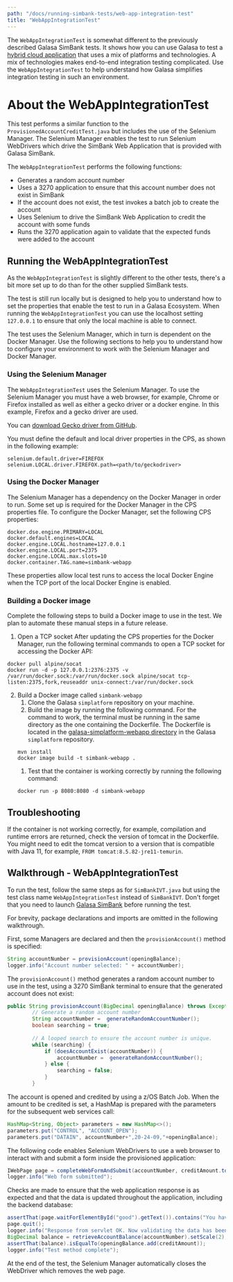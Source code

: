 ```yaml
---
path: "/docs/running-simbank-tests/web-app-integration-test"
title: "WebAppIntegrationTest"
---
```


The `WebAppIntegrationTest` is somewhat different to the previously described Galasa SimBank tests. It shows how you can use Galasa to test a [hybrid cloud application](../../about_Galasa.md) that uses a mix of platforms and technologies. A mix of technologies makes end-to-end integration testing complicated. Use the `WebAppIntegrationTest` to help understand how Galasa simplifies integration testing in such an environment.

# About the WebAppIntegrationTest

This test performs a similar function to the `ProvisionedAccountCreditTest.java` but includes the use of the Selenium Manager. The Selenium Manager enables the test to run Selenium WebDrivers which drive the SimBank Web Application that is provided with Galasa SimBank. 

The `WebAppIntegrationTest` performs the following functions:

- Generates a random account number 
- Uses a 3270 application to ensure that this account number does not exist in SimBank
- If the account does not exist, the test invokes a batch job to create the account
- Uses Selenium to drive the SimBank Web Application to credit the account with some funds
- Runs the 3270 application again to validate that the expected funds were added to the account


## Running the WebAppIntegrationTest

As the `WebAppIntegrationTest` is slightly different to the other tests, there's a bit more set up to do than for the other supplied SimBank tests. 

The test is still run locally but is designed to help you to understand how to set the properties that enable the test to run in a Galasa Ecosystem. When running the `WebAppIntegrationTest` you can use the localhost setting `127.0.0.1` to ensure that only the local machine is able to connect. 

The test uses the Selenium Manager, which in turn is dependent on the Docker Manager. Use the following sections to help you to understand how to configure your environment to work with the Selenium Manager and Docker Manager. 

### Using the Selenium Manager

The `WebAppIntegrationTest` uses the Selenium Manager. To use the Selenium Manager you must have a web browser, for example, Chrome or Firefox installed as well as either a gecko driver or a docker engine. In this example, Firefox and a gecko driver are used. 

You can <a href="https://github.com/mozilla/geckodriver/releases" target="_blank"> download Gecko driver from GitHub</a>. 

You must define the default and local driver properties in the CPS, as shown in the following example:

```
selenium.default.driver=FIREFOX
selenium.LOCAL.driver.FIREFOX.path=<path/to/geckodriver>
```

### Using the Docker Manager 

The Selenium Manager has a dependency on the Docker Manager in order to run. Some set up is required for the Docker Manager in the CPS properties file. To configure the Docker Manager, set the following CPS properties:  

```
docker.dse.engine.PRIMARY=LOCAL
docker.default.engines=LOCAL
docker.engine.LOCAL.hostname=127.0.0.1
docker.engine.LOCAL.port=2375
docker.engine.LOCAL.max.slots=10
docker.container.TAG.name=simbank-webapp
```

These properties allow local test runs to access the local Docker Engine when the TCP port of the local Docker Engine is enabled.


### Building a Docker image

Complete the following steps to build a Docker image to use in the test. We plan to automate these manual steps in a future release. 

1. Open a TCP socket
After updating the CPS properties for the Docker Manager, run the following terminal commands to open a TCP socket for accessing the Docker API:
```
docker pull alpine/socat
docker run -d -p 127.0.0.1:2376:2375 -v /var/run/docker.sock:/var/run/docker.sock alpine/socat tcp-listen:2375,fork,reuseaddr unix-connect:/var/run/docker.sock
```
2. Build a Docker image called `simbank-webapp`
	1. Clone the Galasa `simplatform` repository on your machine. 
	1. Build the image by running the following command. For the command to work, the terminal must be running in the same directory as the one containing the Dockerfile. The Dockerfile is located in the [galasa-simplatform-webapp directory](https://github.com/galasa-dev/simplatform/tree/main/galasa-simplatform-application/galasa-simplatform-webapp) in the Galasa `simplatform` repository.
	```
	mvn install
	docker image build -t simbank-webapp .
	```
	1. Test that the container is working correctly by running the following command:
	```
	docker run -p 8080:8080 -d simbank-webapp
	```

## Troubleshooting

If the container is not working correctly, for example, compilation and runtime errors are returned, check the version of tomcat in the Dockerfile. You might need to edit the tomcat version to a version that is compatible with Java 11, for example, ```FROM tomcat:8.5.82-jre11-temurin```.



## Walkthrough - WebAppIntegrationTest

To run the test, follow the same steps as for `SimBankIVT.java` but using the test class name `WebAppIntegrationTest` instead of `SimBankIVT`. Don't forget that you need to launch [Galasa SimBank](/docs/getting-started/simbank) before running the test.

For brevity, package declarations and imports are omitted in the following walkthrough.

First, some Managers are declared and then the `provisionAccount()` method is specified: 

```java
String accountNumber = provisionAccount(openingBalance);
logger.info("Account number selected: " + accountNumber);
```

The `provisionAccount()` method generates a random account number to use in the test, using a 3270 SimBank terminal to ensure that the generated account does not exist:

```java
public String provisionAccount(BigDecimal openingBalance) throws Exception {
		// Generate a random account number
		String accountNumber =  generateRandomAccountNumber();
		boolean searching = true;
		
		// A looped search to ensure the account number is unique.
		while (searching) {
			if (doesAccountExist(accountNumber)) {
				accountNumber =  generateRandomAccountNumber();
			} else {
				searching = false;
			}
		}
```

The account is opened and credited by using a z/OS Batch Job. When the amount to be credited is set, a HashMap is prepared with the parameters for the subsequent web services call:

```java
HashMap<String, Object> parameters = new HashMap<>();
parameters.put("CONTROL", "ACCOUNT_OPEN");
parameters.put("DATAIN", accountNumber+",20-24-09,"+openingBalance);
```

The following code enables Selenium WebDrivers to use a web browser to interact with and submit a form inside the provisioned application:

```java
IWebPage page = completeWebFormAndSubmit(accountNumber, creditAmount.toString());
logger.info("Web form submitted");
```

Checks are made to ensure that the web application response is as expected and that the data is updated throughout the application, including the backend database:

```java
assertThat(page.waitForElementById("good").getText()).contains("You have successfully completed the transaction");
page.quit();
logger.info("Response from servlet OK. Now validating the data has been updated in the database");
BigDecimal balance = retrieveAccountBalance(accountNumber).setScale(2);
assertThat(balance).isEqualTo(openingBalance.add(creditAmount));
logger.info("Test method complete");
```

At the end of the test, the Selenium Manager automatically closes the WebDriver which removes the web page.

